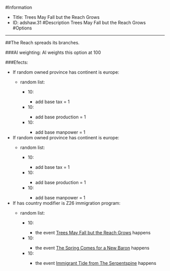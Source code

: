 #Information
 - Title: Trees May Fall but the Reach Grows
 - ID: adshaw.31
#Description
Trees May Fall but the Reach Grows
#Options

___
##The Reach spreads its branches.

###AI weighting:
AI weights this option at 100


###Efects:<ul><li>If random owned province has continent is europe:</li><ul><li>random list:</li><ul><li>10:</li><ul><li>add base tax = 1</li></ul><li>10:</li><ul><li>add base production = 1</li></ul><li>10:</li><ul><li>add base manpower = 1</li></ul></ul></ul><li>If random owned province has continent is europe:</li><ul><li>random list:</li><ul><li>10:</li><ul><li>add base tax = 1</li></ul><li>10:</li><ul><li>add base production = 1</li></ul><li>10:</li><ul><li>add base manpower = 1</li></ul></ul></ul><li>If has country modifier is Z26 immigration program:</li><ul><li>random list:</li><ul><li>10:</li><ul><li>the event [Trees May Fall but the Reach Grows](../events/trees_may_fall_but_the_reach_grows.md) happens</li></ul><li>10:</li><ul><li>the event [The Spring Comes for a New Baron](../events/the_spring_comes_for_a_new_baron.md) happens</li></ul><li>10:</li><ul><li>the event [Immigrant Tide from The Serpentspine](../events/immigrant_tide_from_the_serpentspine.md) happens</li></ul></ul></ul></ul>
